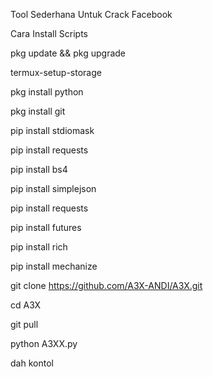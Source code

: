 Tool Sederhana Untuk Crack Facebook

Cara Install Scripts 

pkg update && pkg upgrade

termux-setup-storage

pkg install python

pkg install git

pip install stdiomask

pip install requests

pip install bs4

pip install simplejson

pip install requests

pip install futures

pip install rich

pip install mechanize

git clone https://github.com/A3X-ANDI/A3X.git

cd A3X

git pull

python A3XX.py

dah kontol
